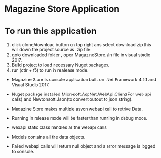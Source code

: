 # Magazine Store Application

# To run this application 

1. click clone/download button on top right ans select download zip.this will down the project source as .zip file
2. goto downloaded folder , open MagazineStore.sln file in visual studio 2017.
3. Build project to load necessary Nuget packages.
4. run (ctlr + f5) to run in realease mode.

* Magazine Store is console application built on .Net Framework 4.5.1 and Visual Studio 2017.

* Nuget package installed Microsoft.AspNet.WebApi.Client(For web api calls) and Newtonsoft.Json(to convert outout to json string).

* Magazine Store makes multiple asycn webapi call to retrive Data.

* Running in release mode will be faster than running in debug mode.

 * webapi static class handles all the webapi calls.

 * Models contains all the data objects.

 * Failed webapi calls will return null object and a error message is logged to console.


